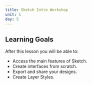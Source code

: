 ```yaml
---
title: Sketch Intro Workshop
unit: 1
day: 5
---
```


Learning Goals
--------------

After this lesson you will be able to:

- Access the main features of Sketch.
- Create interfaces from scratch.
- Export and share your designs.
- Create Layer Styles.
